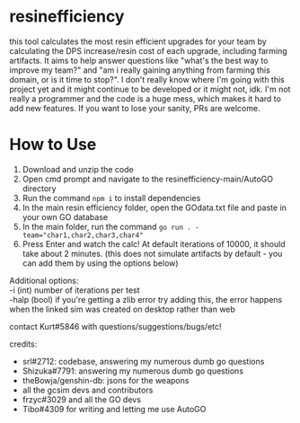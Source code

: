 # resinefficiency
 
this tool calculates the most resin efficient upgrades for your team by calculating the DPS increase/resin cost of each upgrade, including farming artifacts. It aims to help answer questions like "what's the best way to improve my team?" and "am i really gaining anything from farming this domain, or is it time to stop?". I don't really know where I'm going with this project yet and it might continue to be developed or it might not, idk. I'm not really a programmer and the code is a huge mess, which makes it hard to add new features. If you want to lose your sanity, PRs are welcome.

# How to Use

1. Download and unzip the code
2. Open cmd prompt and navigate to the resinefficiency-main/AutoGO directory
3. Run the command ```npm i``` to install dependencies
4. In the main resin efficiency folder, open the GOdata.txt file and paste in your own GO database
5. In the main folder, run the command ```go run . -team="char1,char2,char3,char4"```
6. Press Enter and watch the calc! At default iterations of 10000, it should take about 2 minutes. (this does not simulate artifacts by default - you can add them by using the options below)

Additional options:</br>
-i (int) number of iterations per test</br>
-halp (bool) if you're getting a zlib error try adding this, the error happens when the linked sim was created on desktop rather than web</br>

contact Kurt#5846 with questions/suggestions/bugs/etc!

credits:
- srl#2712: codebase, answering my numerous dumb go questions
- Shizuka#7791: answering my numerous dumb go questions
- theBowja/genshin-db: jsons for the weapons
- all the gcsim devs and contributors
- frzyc#3029 and all the GO devs
- Tibo#4309 for writing and letting me use AutoGO
